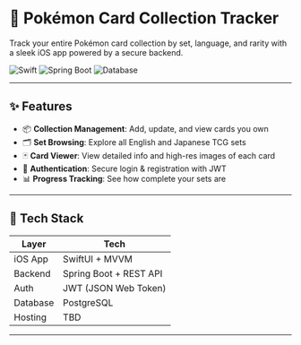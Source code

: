 # 🧩 Pokémon Card Collection Tracker

Track your entire Pokémon card collection by set, language, and rarity with a sleek iOS app powered by a secure backend.

![Swift](https://img.shields.io/badge/iOS-SwiftUI-blue) ![Spring Boot](https://img.shields.io/badge/Backend-Spring%20Boot-brightgreen) ![Database](https://img.shields.io/badge/Database-PostgreSQL-blueviolet)

---

## ✨ Features

- 📦 **Collection Management**: Add, update, and view cards you own
- 🗂 **Set Browsing**: Explore all English and Japanese TCG sets
- 🃏 **Card Viewer**: View detailed info and high-res images of each card
- 🔐 **Authentication**: Secure login & registration with JWT
- 📊 **Progress Tracking**: See how complete your sets are

---

## 🧱 Tech Stack

| Layer      | Tech                        |
|------------|-----------------------------|
| iOS App    | SwiftUI + MVVM              |
| Backend    | Spring Boot + REST API      |
| Auth       | JWT (JSON Web Token)        |
| Database   | PostgreSQL                  |
| Hosting    | TBD                         |

---
